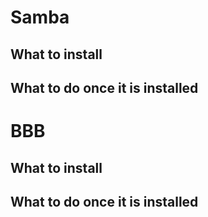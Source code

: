 # Samba
## What to install
## What to do once it is installed

# BBB
## What to install
## What to do once it is installed

